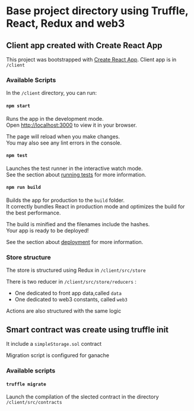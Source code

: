 # Base project directory using Truffle, React, Redux and web3

## Client app created with Create React App

This project was bootstrapped with [Create React App](https://github.com/facebook/create-react-app).
Client app is in ```/client```

### Available Scripts

In the ```/client``` directory, you can run:

#### `npm start`

Runs the app in the development mode.\
Open [http://localhost:3000](http://localhost:3000) to view it in your browser.

The page will reload when you make changes.\
You may also see any lint errors in the console.

#### `npm test`

Launches the test runner in the interactive watch mode.\
See the section about [running tests](https://facebook.github.io/create-react-app/docs/running-tests) for more information.

#### `npm run build`

Builds the app for production to the `build` folder.\
It correctly bundles React in production mode and optimizes the build for the best performance.

The build is minified and the filenames include the hashes.\
Your app is ready to be deployed!

See the section about [deployment](https://facebook.github.io/create-react-app/docs/deployment) for more information.


### Store structure
The store is structured using Redux in ```/client/src/store```

There is two reducer in ```/client/src/store/reducers``` :
- One dedicated to front app data,called ```data```
- One dedicated to web3 constants, called ```web3```

Actions are also structured with the same logic


## Smart contract was create using truffle init

It include a `simpleStorage.sol` contract

Migration script is configured for ganache

### Available scripts
#### `truffle migrate`
Launch the compilation of the slected contract in the directory `/client/src/contracts`
